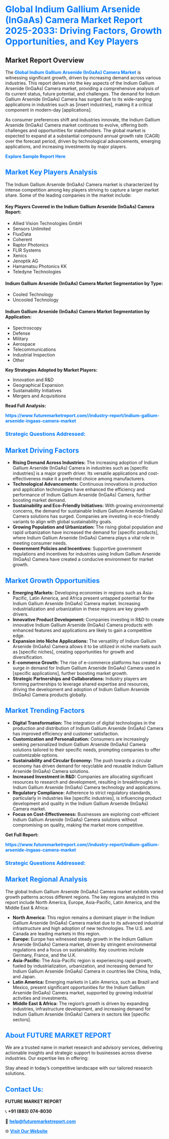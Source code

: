 <h1 style="color: #007BFF;">Global Indium Gallium Arsenide (InGaAs) Camera Market Report 2025-2033: Driving Factors, Growth Opportunities, and Key Players</h1>

<section id="overview">
<h2>Market Report Overview</h2>
<p>The <a href="https://www.futuremarketreport.com//industry-report/indium-gallium-arsenide-ingaas-camera-market" style="color: #007BFF; text-decoration: none;"><strong>Global Indium Gallium Arsenide (InGaAs) Camera Market</strong></a> is witnessing significant growth, driven by increasing demand across various industries. This report delves into the key aspects of the Indium Gallium Arsenide (InGaAs) Camera market, providing a comprehensive analysis of its current status, future potential, and challenges. The demand for Indium Gallium Arsenide (InGaAs) Camera has surged due to its wide-ranging applications in industries such as [insert industries], making it a critical component in modern-day [applications].</p>
<p>As consumer preferences shift and industries innovate, the Indium Gallium Arsenide (InGaAs) Camera market continues to evolve, offering both challenges and opportunities for stakeholders. The global market is expected to expand at a substantial compound annual growth rate (CAGR) over the forecast period, driven by technological advancements, emerging applications, and increasing investments by major players.</p>
</section>

<section id="overview">
<p><a href="https://www.futuremarketreport.com//request-sample/reportId=82393" style="color: #007BFF; text-decoration: none;"><strong>Explore Sample Report Here</strong></a></p>
</section>

<section id="key-players">
<h2 style="color: #007BFF;">Market Key Players Analysis</h2>
<p>The Indium Gallium Arsenide (InGaAs) Camera market is characterized by intense competition among key players striving to capture a larger market share. Some of the leading companies in the market include:</p>
<h4>Key Players Covered in the Indium Gallium Arsenide (InGaAs) Camera Report:</h4>
<ul><li>Allied Vision Technologies GmbH</li><li>Sensors Unlimited</li><li>FluxData</li><li>Coherent</li><li>Raptor Photonics</li><li>FLIR Systems</li><li>Xenics</li><li>Jenoptik AG</li><li>Hamamatsu Photonics KK</li><li>Teledyne Technologies</li></ul>
<h4>Indium Gallium Arsenide (InGaAs) Camera Market Segmentation by Type:</h4>
<ul><li>Cooled Technology</li><li>Uncooled Technology</li></ul>

<h4>Indium Gallium Arsenide (InGaAs) Camera Market Segmentation by Application:</h4>
<ul><li>Spectroscopy</li><li>Defense</li><li>Military</li><li>Aerospace</li><li>Telecommunications</li><li>Industrial Inspection</li><li>Other</li></ul>
<p><strong>Key Strategies Adopted by Market Players:</strong></p>
<ul>
<li>Innovation and R&D</li>
<li>Geographical Expansion</li>
<li>Sustainability Initiatives</li>
<li>Mergers and Acquisitions</li>
</ul>
</section>

<section>
<p><strong>Read Full Analysis: </strong></p><a href="https://www.futuremarketreport.com//industry-report/indium-gallium-arsenide-ingaas-camera-market" style="color: #007BFF; text-decoration: none;"><strong>https://www.futuremarketreport.com//industry-report/indium-gallium-arsenide-ingaas-camera-market</strong></a>
<h3 style="color: #007BFF;">Strategic Questions Addressed:</h3>
</section>

<section id="driving-factors">
<h2 style="color: #007BFF;">Market Driving Factors</h2>
<ul>
<li><strong>Rising Demand Across Industries:</strong> The increasing adoption of Indium Gallium Arsenide (InGaAs) Camera in industries such as [specific industries] is a major growth driver. Its versatile applications and cost-effectiveness make it a preferred choice among manufacturers.</li>
<li><strong>Technological Advancements:</strong> Continuous innovations in production and application technologies have enhanced the efficiency and performance of Indium Gallium Arsenide (InGaAs) Camera, further boosting market demand.</li>
<li><strong>Sustainability and Eco-Friendly Initiatives:</strong> With growing environmental concerns, the demand for sustainable Indium Gallium Arsenide (InGaAs) Camera solutions has surged. Companies are investing in eco-friendly variants to align with global sustainability goals.</li>
<li><strong>Growing Population and Urbanization:</strong> The rising global population and rapid urbanization have increased the demand for [specific products], where Indium Gallium Arsenide (InGaAs) Camera plays a vital role in meeting consumer needs.</li>
<li><strong>Government Policies and Incentives:</strong> Supportive government regulations and incentives for industries using Indium Gallium Arsenide (InGaAs) Camera have created a conducive environment for market growth.</li>
</ul>
</section>

<section id="growth-opportunities">
<h2 style="color: #007BFF;">Market Growth Opportunities</h2>
<ul>
<li><strong>Emerging Markets:</strong> Developing economies in regions such as Asia-Pacific, Latin America, and Africa present untapped potential for the Indium Gallium Arsenide (InGaAs) Camera market. Increasing industrialization and urbanization in these regions are key growth drivers.</li>
<li><strong>Innovative Product Development:</strong> Companies investing in R&D to create innovative Indium Gallium Arsenide (InGaAs) Camera products with enhanced features and applications are likely to gain a competitive edge.</li>
<li><strong>Expansion into Niche Applications:</strong> The versatility of Indium Gallium Arsenide (InGaAs) Camera allows it to be utilized in niche markets such as [specific niches], creating opportunities for growth and diversification.</li>
<li><strong>E-commerce Growth:</strong> The rise of e-commerce platforms has created a surge in demand for Indium Gallium Arsenide (InGaAs) Camera used in [specific applications], further boosting market growth.</li>
<li><strong>Strategic Partnerships and Collaborations:</strong> Industry players are forming partnerships to leverage shared expertise and resources, driving the development and adoption of Indium Gallium Arsenide (InGaAs) Camera products globally.</li>
</ul>
</section>

<section id="trending-factors">
<h2 style="color: #007BFF;">Market Trending Factors</h2>
<ul>
<li><strong>Digital Transformation:</strong> The integration of digital technologies in the production and distribution of Indium Gallium Arsenide (InGaAs) Camera has improved efficiency and customer satisfaction.</li>
<li><strong>Customization and Personalization:</strong> Consumers are increasingly seeking personalized Indium Gallium Arsenide (InGaAs) Camera solutions tailored to their specific needs, prompting companies to offer customizable options.</li>
<li><strong>Sustainability and Circular Economy:</strong> The push towards a circular economy has driven demand for recyclable and reusable Indium Gallium Arsenide (InGaAs) Camera solutions.</li>
<li><strong>Increased Investment in R&D:</strong> Companies are allocating significant resources to research and development, resulting in breakthroughs in Indium Gallium Arsenide (InGaAs) Camera technology and applications.</li>
<li><strong>Regulatory Compliance:</strong> Adherence to strict regulatory standards, particularly in industries like [specific industries], is influencing product development and quality in the Indium Gallium Arsenide (InGaAs) Camera market.</li>
<li><strong>Focus on Cost-Effectiveness:</strong> Businesses are exploring cost-efficient Indium Gallium Arsenide (InGaAs) Camera solutions without compromising on quality, making the market more competitive.</li>
</ul>
</section>

<section>
<p><strong>Get Full Report: </strong></p><a href="https://www.futuremarketreport.com//industry-report/indium-gallium-arsenide-ingaas-camera-market" style="color: #007BFF; text-decoration: none;"><strong>https://www.futuremarketreport.com//industry-report/indium-gallium-arsenide-ingaas-camera-market</strong></a>
<h3 style="color: #007BFF;">Strategic Questions Addressed:</h3>
</section>


<section id="regional-analysis">
<h2 style="color: #007BFF;">Market Regional Analysis</h2>
<p>The global Indium Gallium Arsenide (InGaAs) Camera market exhibits varied growth patterns across different regions. The key regions analyzed in this report include North America, Europe, Asia-Pacific, Latin America, and the Middle East & Africa:</p>
<ul>
<li><strong>North America:</strong> This region remains a dominant player in the Indium Gallium Arsenide (InGaAs) Camera market due to its advanced industrial infrastructure and high adoption of new technologies. The U.S. and Canada are leading markets in this region.</li>
<li><strong>Europe:</strong> Europe has witnessed steady growth in the Indium Gallium Arsenide (InGaAs) Camera market, driven by stringent environmental regulations and a focus on sustainability. Key countries include Germany, France, and the U.K.</li>
<li><strong>Asia-Pacific:</strong> The Asia-Pacific region is experiencing rapid growth, fueled by industrialization, urbanization, and increasing demand for Indium Gallium Arsenide (InGaAs) Camera in countries like China, India, and Japan.</li>
<li><strong>Latin America:</strong> Emerging markets in Latin America, such as Brazil and Mexico, present significant opportunities for the Indium Gallium Arsenide (InGaAs) Camera market, supported by growing industrial activities and investments.</li>
<li><strong>Middle East & Africa:</strong> The region’s growth is driven by expanding industries, infrastructure development, and increasing demand for Indium Gallium Arsenide (InGaAs) Camera in sectors like [specific sectors].</li>
</ul>
</section>

<footer>
<h2 style="color: #007BFF;">About FUTURE MARKET REPORT</h2>
<p>We are a trusted name in market research and advisory services, delivering actionable insights and strategic support to businesses across diverse industries. Our expertise lies in offering:</p>

<p>Stay ahead in today’s competitive landscape with our tailored research solutions.</p>

<h2 style="color: #007BFF;">Contact Us:</h2>
<p><strong>FUTURE MARKET REPORT</strong></p>
<p>📞 <strong>+91 (883) 074-8030</strong></p>
<p>📧 <strong><a href="mailto:help@futuremarketreport.com" style="color: #007BFF;">help@futuremarketreport.com</a></strong></p>
<p>🌐 <strong><a href="https://www.futuremarketreport.com/" style="color: #007BFF;">Visit Our Website</a></strong></p>
</footer>